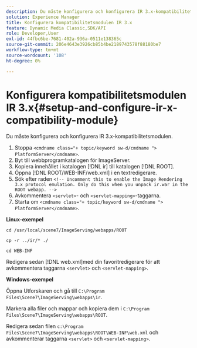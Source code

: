 ```yaml
---
description: Du måste konfigurera och konfigurera IR 3.x-kompatibilitetsmodulen.
solution: Experience Manager
title: Konfigurera kompatibilitetsmodulen IR 3.x
feature: Dynamic Media Classic,SDK/API
role: Developer,User
exl-id: 44fbc6be-7681-402a-936a-0511e138365c
source-git-commit: 206e4643e3926cb85b4be2189743578f88180be7
workflow-type: tm+mt
source-wordcount: '108'
ht-degree: 0%

---
```


# Konfigurera kompatibilitetsmodulen IR 3.x{#setup-and-configure-ir-x-compatibility-module}

Du måste konfigurera och konfigurera IR 3.x-kompatibilitetsmodulen.

1. Stoppa `<cmdname class="+ topic/keyword sw-d/cmdname ">  PlatformServer</cmdname>`.
1. Byt till webbprogramkatalogen för ImageServer.
1. Kopiera innehållet i katalogen [!DNL ir] till katalogen [!DNL ROOT].
1. Öppna [!DNL ROOT/WEB-INF/web.xml] i en textredigerare.
1. Sök efter raden `<!-- Uncomment this to enable the Image Rendering 3.x protocol emulation. Only do this when you unpack ir.war in the ROOT webapp. -->`
1. Avkommentera `<servlet>`- och `<servlet-mapping>`-taggarna.
1. Starta om `<cmdname class="+ topic/keyword sw-d/cmdname ">  PlatformServer</cmdname>`.

**Linux-exempel**

`cd /usr/local/scene7/ImageServing/webapps/ROOT`

`cp -r ../ir/* ./`

`cd WEB-INF`

Redigera sedan [!DNL web.xml]med din favoritredigerare för att avkommentera taggarna `<servlet>` och `<servlet-mapping>`.

**Windows-exempel**

Öppna Utforskaren och gå till `C:\Program Files\Scene7\ImageServing\webapps\ir`.

Markera alla filer och mappar och kopiera dem i `C:\Program Files\Scene7\ImageServing\webapps\ROOT`.

Redigera sedan filen `c:\Program Files\Scene7\ImageServing\webapps\ROOT\WEB-INF\web.xml` och avkommenterar taggarna `<servlet>` och `<servlet-mapping>`.

